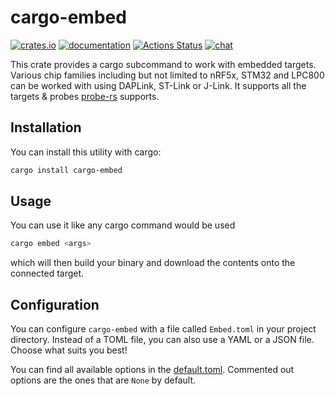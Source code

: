 # cargo-embed

[![crates.io](https://meritbadge.herokuapp.com/cargo-embed)](https://crates.io/crates/cargo-embed) [![documentation](https://docs.rs/cargo-embed/badge.svg)](https://docs.rs/cargo-embed) [![Actions Status](https://github.com/probe-rs/cargo-embed/workflows/CI/badge.svg)](https://github.com/probe-rs/cargo-embed/actions) [![chat](https://img.shields.io/badge/chat-probe--rs%3Amatrix.org-brightgreen)](https://matrix.to/#/!vhKMWjizPZBgKeknOo:matrix.org)

This crate provides a cargo subcommand to work with embedded targets.
Various chip families including but not limited to nRF5x, STM32 and LPC800 can be worked with using DAPLink, ST-Link or J-Link. 
It supports all the targets & probes [probe-rs](https://github.com/probe-rs/probe-rs) supports.

## Installation

You can install this utility with cargo:

```bash
cargo install cargo-embed
```

## Usage

You can use it like any cargo command would be used

```bash
cargo embed <args>
```

which will then build your binary and download the contents onto the connected target.

## Configuration

You can configure `cargo-embed` with a file called `Embed.toml` in your project directory.
Instead of a TOML file, you can also use a YAML or a JSON file. Choose what suits you best!

You can find all available options in the [default.toml](src/config/default.toml). Commented out options are the ones that are `None` by default.